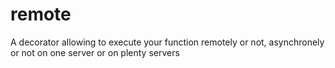 # remote
A decorator allowing to execute your function remotely or not, asynchronely or not on one server or  on plenty servers
